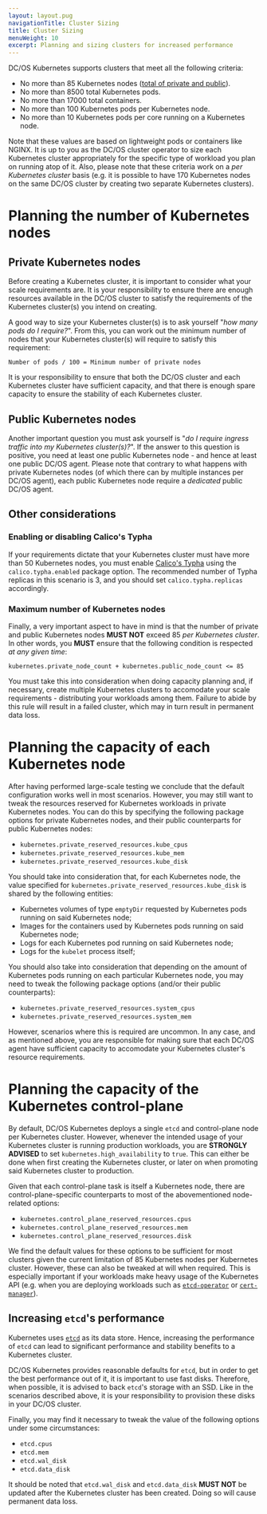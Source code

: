 ```yaml
---
layout: layout.pug
navigationTitle: Cluster Sizing
title: Cluster Sizing
menuWeight: 10
excerpt: Planning and sizing clusters for increased performance
---
```


<!-- This source repo for this topic is https://github.com/mesosphere/dcos-kubernetes-cluster -->

DC/OS Kubernetes supports clusters that meet all the following criteria:

* No more than 85 Kubernetes nodes ([total of private and public](#sum-private-public-85)).
* No more than 8500 total Kubernetes pods.
* No more than 17000 total containers.
* No more than 100 Kubernetes pods per Kubernetes node.
* No more than 10 Kubernetes pods per core running on a Kubernetes node.

Note that these values are based on lightweight pods or containers like NGINX.
It is up to you as the DC/OS cluster operator to size each Kubernetes cluster appropriately for the specific type of workload you plan on running atop of it.
Also, please note that these criteria work on a _per Kubernetes cluster_ basis (e.g. it is possible to have 170 Kubernetes nodes on the same DC/OS cluster by creating two separate Kubernetes clusters).

# Planning the number of Kubernetes nodes

## Private Kubernetes nodes

Before creating a Kubernetes cluster, it is important to consider what your scale requirements are.
It is your responsibility to ensure there are enough resources available in the DC/OS cluster to satisfy the requirements of the Kubernetes cluster(s) you intend on creating.

A good way to size your Kubernetes cluster(s) is to ask yourself "_how many pods do I require?_".
From this, you can work out the minimum number of nodes that your Kubernetes cluster(s) will require to satisfy this requirement:

    Number of pods / 100 = Minimum number of private nodes

It is your responsibility to ensure that both the DC/OS cluster and each Kubernetes cluster have sufficient capacity, and that there is enough spare capacity to ensure the stability of each Kubernetes cluster.

## Public Kubernetes nodes

Another important question you must ask yourself is "_do I require ingress traffic into my Kubernetes cluster(s)?_".
If the answer to this question is positive, you need at least one public Kubernetes node - and hence at least one public DC/OS agent.
Please note that contrary to what happens with private Kubernetes nodes (of which there can by multiple instances per DC/OS agent), each public Kubernetes node require a _dedicated_ public DC/OS agent.

## Other considerations

### Enabling or disabling Calico's Typha

If your requirements dictate that your Kubernetes cluster must have more than 50 Kubernetes nodes, you must enable [Calico's Typha](https://github.com/projectcalico/typha) using the `calico.typha.enabled` package option.
The recommended number of Typha replicas in this scenario is 3, and you should set `calico.typha.replicas` accordingly.

### Maximum number of Kubernetes nodes

<a id="sum-private-public-85"></a>

Finally, a very important aspect to have in mind is that the number of private and public Kubernetes nodes **MUST NOT** exceed 85 _per Kubernetes cluster_.
In other words, you **MUST** ensure that the following condition is respected _at any given time_:

    kubernetes.private_node_count + kubernetes.public_node_count <= 85

You must take this into consideration when doing capacity planning and, if necessary, create multiple Kubernetes clusters to accomodate your scale requirements - distributing your workloads among them.
Failure to abide by this rule will result in a failed cluster, which may in turn result in permanent data loss.

# Planning the capacity of each Kubernetes node

After having performed large-scale testing we conclude that the default configuration works well in most scenarios.
However, you may still want to tweak the resources reserved for Kubernetes workloads in private Kubernetes nodes.
You can do this by specifying the following package options for private Kubernetes nodes, and their public counterparts for public Kubernetes nodes:

* `kubernetes.private_reserved_resources.kube_cpus`
* `kubernetes.private_reserved_resources.kube_mem`
* `kubernetes.private_reserved_resources.kube_disk`

You should take into consideration that, for each Kubernetes node, the value specified for `kubernetes.private_reserved_resources.kube_disk` is shared by the following entities:

* Kubernetes volumes of type `emptyDir` requested by Kubernetes pods running on said Kubernetes node;
* Images for the containers used by Kubernetes pods running on said Kubernetes node;
* Logs for each Kubernetes pod running on said Kubernetes node;
* Logs for the `kubelet` process itself;

You should also take into consideration that depending on the amount of Kubernetes pods running on each particular Kubernetes node, you may need to tweak the following package options (and/or their public counterparts):

* `kubernetes.private_reserved_resources.system_cpus`
* `kubernetes.private_reserved_resources.system_mem`

However, scenarios where this is required are uncommon.
In any case, and as mentioned above, you are responsible for making sure that each DC/OS agent have sufficient capacity to accomodate your Kubernetes cluster's resource requirements.

# Planning the capacity of the Kubernetes control-plane

By default, DC/OS Kubernetes deploys a single `etcd` and control-plane node per Kubernetes cluster.
However, whenever the intended usage of your Kubernetes cluster is running production workloads, you are **STRONGLY ADVISED** to set `kubernetes.high_availability` to `true`.
This can either be done when first creating the Kubernetes cluster, or later on when promoting said Kubernetes cluster to production.

Given that each control-plane task is itself a Kubernetes node, there are control-plane-specific counterparts to most of the abovementioned node-related options:

* `kubernetes.control_plane_reserved_resources.cpus`
* `kubernetes.control_plane_reserved_resources.mem`
* `kubernetes.control_plane_reserved_resources.disk`

We find the default values for these options to be sufficient for most clusters given the current limitation of 85 Kubernetes nodes per Kubernetes cluster.
However, these can also be tweaked at will when required.
This is especially important if your workloads make heavy usage of the Kubernetes API (e.g. when you are deploying workloads such as [`etcd-operator`](https://github.com/coreos/etcd-operator) or [`cert-manager`](https://github.com/jetstack/cert-manager)).

## Increasing `etcd`'s performance

Kubernetes uses [`etcd`](https://coreos.com/etcd/) as its data store.
Hence, increasing the performance of `etcd` can lead to significant performance and stability benefits to a Kubernetes cluster.

DC/OS Kubernetes provides reasonable defaults for `etcd`, but in order to get the best performance out of it, it is important to use fast disks.
Therefore, when possible, it is advised to back `etcd`'s storage with an SSD.
Like in the scenarios described above, it is your responsibility to provision these disks in your DC/OS cluster.

Finally, you may find it necessary to tweak the value of the following options under some circumstances:

* `etcd.cpus`
* `etcd.mem`
* `etcd.wal_disk`
* `etcd.data_disk`

It should be noted that `etcd.wal_disk` and `etcd.data_disk` **MUST NOT** be updated after the Kubernetes cluster has been created.
Doing so will cause permanent data loss.
